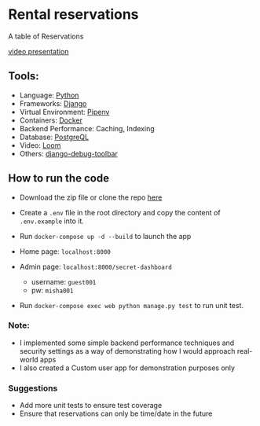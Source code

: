 # Rental reservations
A table of Reservations

[video presentation](https://www.loom.com/share/bc0e89bd45c040f3ba6a69b42d9f2025)


## Tools:

- Language: [Python](https://www.python.org/)
- Frameworks: [Django](https://www.djangoproject.com/)
- Virtual Environment: [Pipenv](https://pipenv.pypa.io/en/latest/)
- Containers: [Docker](https://www.docker.com/)
- Backend Performance: Caching, Indexing
- Database: [PostgreQL](https://www.postgresql.org/) 
- Video: [Loom](https://www.loom.com/looms)
- Others: [django-debug-toolbar](https://django-debug-toolbar.readthedocs.io/en/latest/index.html)

## How to run the code

- Download the zip file or clone the repo [here](https://github.com/bezalel001/rental-reservations.git)
- Create a `.env` file in the root directory and copy the content of `.env.example` into it.
- Run  `docker-compose up -d --build` to launch the app
- Home page:  `localhost:8000`
- Admin page:  `localhost:8000/secret-dashboard`
  - username: `guest001`
  - pw: `misha001`

- Run `docker-compose exec web python manage.py test` to run unit test.



### Note:

- I implemented some simple backend performance techniques and security settings as a way of demonstrating how I would approach real-world apps
- I also created a Custom user app for demonstration purposes only

### Suggestions
- Add more unit tests to ensure test coverage
- Ensure that reservations can only be time/date in the future
